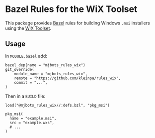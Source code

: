 # Bazel Rules for the WiX Toolset

This package provides [Bazel](https://bazel.build) rules for building
Windows `.msi` installers using the [WiX Toolset](https://wixtoolset.org).

## Usage

In `MODULE.bazel` add:

```
bazel_dep(name = "mjbots_rules_wix")
git_override(
    module_name = "mjbots_rules_wix",
    remote = "https://github.com/kleinpa/rules_wix",
    commit = "...",
)
```

Then in a `BUILD` file:

```
load("@mjbots_rules_wix//:defs.bzl", "pkg_msi")

pkg_msi(
  name = "example.msi",
  src = "example.wxs",
  # ...
)
```
